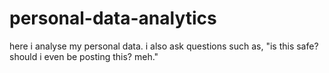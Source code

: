 # personal-data-analytics
here i analyse my personal data. i also ask questions such as, "is this safe? should i even be posting this? meh."
